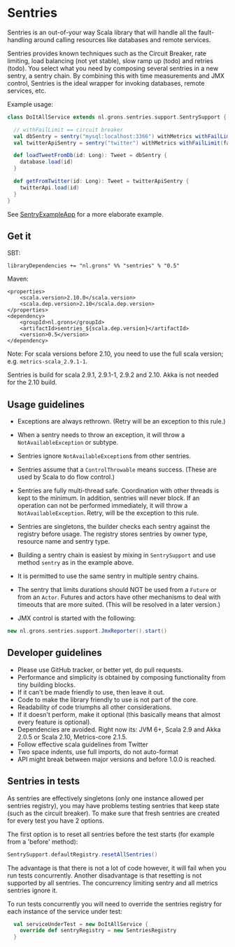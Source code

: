# Sentries

Sentries is an out-of-your way Scala library that will handle all the fault-handling
around calling resources like databases and remote services.

Sentries provides known techniques such as the Circuit Breaker, rate limiting,
load balancing (not yet stable), slow ramp up (todo) and retries (todo). You select
what you need by composing several sentries in a new sentry, a sentry chain. By combining
this with time measurements and JMX control, Sentries is the ideal wrapper
for invoking databases, remote services, etc.

Example usage:
```scala
class DoItAllService extends nl.grons.sentries.support.SentrySupport {

  // withFailLimit == circuit breaker
  val dbSentry = sentry("mysql:localhost:3366") withMetrics withFailLimit(failLimit = 5, retryDelay = 500 milliseconds)
  val twitterApiSentry = sentry("twitter") withMetrics withFailLimit(failLimit = 5, retryDelay = 500 milliseconds) withConcurrencyLimit(3)

  def loadTweetFromDb(id: Long): Tweet = dbSentry {
    database.load(id)
  }

  def getFromTwitter(id: Long): Tweet = twitterApiSentry {
    twitterApi.load(id)
  }
}
```

See [SentryExampleApp](/erikvanoosten/sentries/blob/master/src/main/scala/nl/grons/sentries/examples/SentryExampleApp.scala) for a more elaborate example.

## Get it

SBT:
```
libraryDependencies += "nl.grons" %% "sentries" % "0.5"
```

Maven:
```
<properties>
    <scala.version>2.10.0</scala.version>
    <scala.dep.version>2.10</scala.dep.version>
</properties>
<dependency>
    <groupId>nl.grons</groupId>
    <artifactId>sentries_${scala.dep.version}</artifactId>
    <version>0.5</version>
</dependency>
```

Note: For scala versions before 2.10, you need to use the full scala version; e.g. `metrics-scala_2.9.1-1`.

Sentries is build for scala 2.9.1, 2.9.1-1, 2.9.2 and 2.10. Akka is not needed for the 2.10 build.

## Usage guidelines

* Exceptions are always rethrown. (Retry will be an exception to this rule.)
* When a sentry needs to throw an exception, it will throw a `NotAvailableException` or subtype.
* Sentries ignore `NotAvailableException`s from other sentries.
* Sentries assume that a `ControlThrowable` means success. (These are used by Scala to do flow control.)
* Sentries are fully multi-thread safe. Coordination with other threads is kept to the minimum. In addition,
  sentries will never block. If an operation can not be performed immediately, it will throw a `NotAvailableException`.
  Retry, will be the exception to this rule.
* Sentries are singletons, the builder checks each sentry against the registry before usage. The registry stores
  sentries by owner type, resource name and sentry type.
* Building a sentry chain is easiest by mixing in `SentrySupport` and use method `sentry` as in the example above.
* It is permitted to use the same sentry in multiple sentry chains.
* The sentry that limits durations should NOT be used from a `Future` or from an `Actor`. Futures and actors have
  other mechanisms to deal with timeouts that are more suited. (This will be resolved in a later version.)

* JMX control is started with the following:
```scala
new nl.grons.sentries.support.JmxReporter().start()
```

## Developer guidelines

* Please use GitHub tracker, or better yet, do pull requests.
* Performance and simplicity is obtained by composing functionality from tiny building blocks.
* If it can't be made friendly to use, then leave it out.
* Code to make the library friendly to use is not part of the core.
* Readability of code triumphs all other considerations.
* If it doesn't perform, make it optional (this basically means that almost every feature is optional).
* Dependencies are avoided. Right now its: JVM 6+, Scala 2.9 and Akka 2.0.5 or Scala 2.10, Metrics-core 2.1.5.
* Follow effective scala guidelines from Twitter
* Two space indents, use full imports, do not auto-format
* API might break between major versions and before 1.0.0 is reached.

## Sentries in tests

As sentries are effectively singletons (only one instance allowed per sentries registry), you may have problems
testing sentries that keep state (such as the circuit breaker). To make sure that fresh sentries are created for
every test you have 2 options.

The first option is to reset all sentries before the test starts (for example from a 'before' method):

```scala
SentrySupport.defaultRegistry.resetAllSentries()
```

The advantage is that there is not a lot of code however, it will fail when you run tests concurrently. Another
disadvantage is that resetting is not supported by all sentries. The concurrency limiting sentry and all metrics
sentries ignore it.

To run tests concurrently you will need to override the sentries registry for each instance of the service under test:

```scala
  val serviceUnderTest = new DoItAllService {
    override def sentryRegistry = new SentriesRegistry
  }
```
